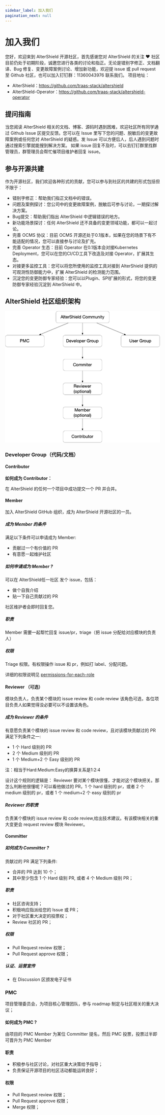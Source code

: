 ```yaml
---
sidebar_label: 加入我们
pagination_next: null
---
```

# 加入我们
您好，欢迎来到 AlterShield 开源社区，首先感谢您对 AlterShield 的关注 ❤
社区目前仍处于初期阶段，诚邀您进行各类的讨论和指正。无论是错别字修正、文档翻译、Bug 修复、变更故障案例讨论、增加新功能，欢迎提 issue 或 pull request 至 Github 社区，也可以加入钉钉群：11360043976 联系我们。
项目地址：
- AlterShield：https://github.com/traas-stack/altershield
- AlterShield-Operator：https://github.com/traas-stack/altershield-operator

## 提问指南

当您阅读 AlterShield 相关的文档、博客、源码时遇到困难，欢迎社区所有同学通过 Github Issue 区提交反馈。您可以在 Issue 里写下您的问题、脱敏后的变更故障案例或任何您对 AlterShield 的疑惑。发 Issue 可以方便后人，后人遇到问题时通过搜索引擎就能搜到解决方案。
如果 issue 回复不及时，可以去钉钉群里找群管理员，群管理员会帮忙催项目维护者回复 issue。

## 参与开源共建

作为开源社区，我们欢迎各种形式的贡献，您可以参与到社区的共建的形式包括但不限于：
+ 错别字修正：帮助我们指正文档中的错误。
+ 问题及案例探讨：您公司中的变更故障案例，脱敏后可参与讨论，一期探讨解决方案。
+ Bug提交：帮助我们指出 AlterShield 中逻辑错误的地方。
+ 新功能场景探讨：任何 AlterShield 还不具备的变更领域功能，都可以一起讨论。
+ 完善 OCMS 协议：目前 OCMS 开源还处于0.1版本，如果在您的场景下有不能适配的情况，您可以直接参与讨论及扩充。
+ 完善 Operator 生态：目前 Operator 在0.1版本会对接Kubernetes Deployment，您可以在您的CI/CD工具下改造及对接 Operator，扩展其生态。
+ 对接更多监控工具：您可以将您所使用的监控工具对接到 AlterShield 提供的可观测性防御能力中，扩展 AlterShield 的检测能力范围。
+ 沉淀您的变更防御专家经验：您可以以Plugin、SPI扩展的形式，将您的变更防御专家经验沉淀到 AlterShield 中。

## AlterShield 社区组织架构

![](./02-community-image/1.png)

### Developer Group（代码/文档）
#### Contributor

**如何成为 Contributor：**

在 AlterShield 的任何一个项目中成功提交一个 PR 并合并。

#### Member

加入 AlterShield GitHub 组织，成为 AlterShield 开源社区的一员。

##### 成为 Member 的条件

满足以下条件可以申请成为 Member:
+ 贡献过一个有价值的 PR
+ 有意愿一起维护社区

##### 如何申请成为 Member ?

可以在 AlterShield任一社区 发个 issue，包括：
+ 做个自我介绍
+ 贴一下自己贡献过的 PR

社区维护者会即时回复您。

##### 职责

Member 需要一起帮忙回复 issue/pr，triage（把 issue 分配给对应模块的负责人）

##### 权限

Triage 权限。有权限操作 issue 和 pr，例如打 label、分配问题。

详细的权限说明见 [permissions-for-each-role][permissions-for-each-role]


[permissions-for-each-role]:https://docs.github.com/en/organizations/managing-user-access-to-your-organizations-repositories/repository-roles-for-an-organization#permissions-for-each-role

#### Reviewer （可选）

模块负责人，负责某个模块的 issue review 和 code review
该角色可选，各位项目负责人如果觉得没必要可以不设置该角色。

##### 成为 Reviewer 的条件

有意愿负责某个模块的 issue review 和 code review，且对该模块贡献过的 PR 满足下列条件之一:
- 1 个 Hard 级别的 PR
- 2 个 Medium 级别的 PR
- 1 个 Medium+2 个 Easy 级别的 PR

注：相当于Hard:Medium:Easy的换算关系是1:2:4

设计这个规则的逻辑是： Reviewer 要对某个模块很懂，才能对这个模块把关。那怎么判断他很懂呢？可以看他做过的 PR，1 个 hard 级别的 pr，或者 2 个 medium 级别的 pr，或者 1 个 medium+2 个 easy 级别的 pr

##### Reviewer 的职责

负责某个模块的 issue review 和 code review,给出技术建议。有该模块相关的重大变更会 request review 模块 Reviewer。

#### Committer

##### 如何成为 Committer ?

贡献过的 PR 满足下列条件:

- 合并的 PR 达到 10 个；
- 其中至少包含 1 个 Hard 级别 PR, 或者 4 个 Medium 级别 PR；

##### 职责
- 社区咨询支持；
- 积极响应指派给您的 Issue 或 PR；
- 对于社区重大决定的投票权；
- Review 社区的 PR；

##### 权限
- Pull Request review 权限；
- Pull Request approve 权限；

##### 认证、运营宣传
- 在 Discussion 区颁发电子证书

### PMC

项目管理委员会，为项目核心管理团队，参与 roadmap 制定与社区相关的重大决议；

#### 如何成为 PMC ?

由项目的 PMC Member 为某位 Committer 提名，然后 PMC 投票，投票过半即可晋升为 PMC Member

#### 职责
- 积极参与社区讨论，对社区重大决策给予指导；
- 负责保证开源项目的社区活动都能运转良好；

#### 权限
- Pull Request review 权限；
- Pull Request approve 权限；
- Merge 权限；